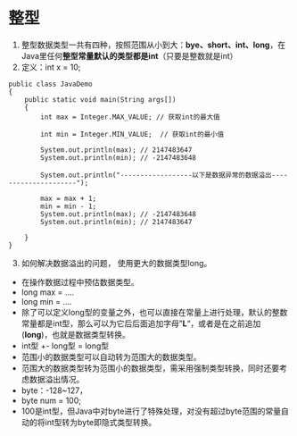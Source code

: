 # 整型
1. 整型数据类型一共有四种，按照范围从小到大：**bye、short、int、long**，在Java里任何**整型常量默认的类型都是int**（只要是整数就是int）
2. 定义：int x = 10;

```
public class JavaDemo
{
	public static void main(String args[])
	{
		int max = Integer.MAX_VALUE; // 获取int的最大值

		int min = Integer.MIN_VALUE;  // 获取int的最小值

		System.out.println(max); // 2147483647
		System.out.println(min); // -2147483648
		
		System.out.println("------------------以下是数据异常的数据溢出---------------------");

		max = max + 1;
		min = min - 1;
		System.out.println(max); // -2147483648
		System.out.println(min); // 2147483647

	}
}

```

3. 如何解决数据溢出的问题， 使用更大的数据类型long。
- 在操作数据过程中预估数据类型。
- long max = ....
- long min = ....
- 除了可以定义long型的变量之外，也可以直接在常量上进行处理，默认的整数常量都是int型，那么可以为它后后面追加字母”**L**“，或者是在之前追加(**long**)，也就是数据类型转换。
- int型 +- long型 = long型
- 范围小的数据类型可以自动转为范围大的数据类型。
- 范围大的数据类型转为范围小的数据类型，需采用强制类型转换，同时还要考虑数据溢出情况。
- byte：-128~127，
- byte num = 100;
- 100是int型，但Java中对byte进行了特殊处理，对没有超过byte范围的常量自动的将int型转为byte即隐式类型转换。
